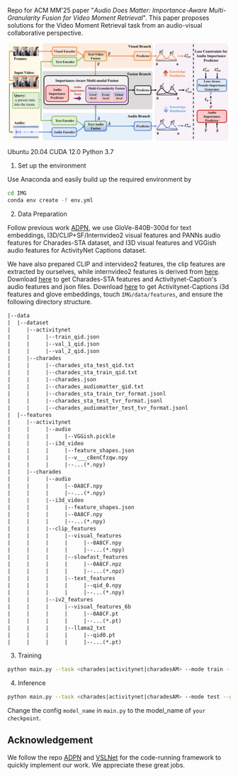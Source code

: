 
Repo for ACM MM'25 paper "*Audio Does Matter: Importance-Aware Multi-Granularity Fusion for Video Moment Retrieval*". This paper proposes solutions for the Video Moment Retrieval task from an audio-visual collaborative perspective.


![framework](figures/framework.jpg)


Ubuntu 20.04
CUDA 12.0
Python 3.7


1. Set up the environment

Use Anaconda and easily build up the required environment by

```bash
cd IMG
conda env create -f env.yml
```

2. Data Preparation

Follow previous work [ADPN](https://github.com/hlchen23/ADPN-MM), we use GloVe-840B-300d for text embeddings, I3D/CLIP+SF/Internvideo2 visual features and PANNs audio features for Charades-STA dataset, and I3D visual features and VGGish audio features for ActivityNet Captions dataset. 

We have also prepared CLIP and intervideo2 features, the clip features are extracted by ourselves, while internvideo2 features is derived from [here](https://huggingface.co/cg1177). 
Download [here](https://drive.google.com/drive/folders/1yu9-7SFVUKCbO1dgMcODGdaE1mIBkDsC?usp=sharing) to get Charades-STA features and Activitynet-Caption's audio features and json files. 
Download [here](https://mega.nz/folder/gv93jDSI#U9Qf1ZuKdP8cIJj5sdK0bw) to get Activitynet-Captions i3d features and glove embeddings, touch `IMG/data/features`, and ensure the following directory structure.

```
|--data
|  |--dataset
|     |--activitynet
|     |     |--train_qid.json
|     |     |--val_1_qid.json
|     |     |--val_2_qid.json
|     |--charades
|     |     |--charades_sta_test_qid.txt
|     |     |--charades_sta_train_qid.txt
|     |     |--charades.json
|     |     |--charades_audiomatter_qid.txt
|     |     |--charades_sta_train_tvr_format.jsonl
|     |     |--charades_sta_test_tvr_format.jsonl
|     |     |--charades_audiomatter_test_tvr_format.jsonl
|  |--features
|     |--activitynet
|     |     |--audio
|     |     |     |--VGGish.pickle
|     |     |--i3d_video
|     |     |     |--feature_shapes.json
|     |     |     |--v___c8enCfzqw.npy
|     |     |     |--...(*.npy)
|     |--charades
|     |     |--audio
|     |     |     |--0A8CF.npy
|     |     |     |--...(*.npy)
|     |     |--i3d_video
|     |     |     |--feature_shapes.json
|     |     |     |--0A8CF.npy
|     |     |     |--...(*.npy)
|     |     |--clip_features
|     |     |     |--visual_features
|     |     |     |     |--0A8CF.npy
|     |     |     |     |--...(*.npy)
|     |     |     |--slowfast_features
|     |     |     |     |--0A8CF.npz
|     |     |     |     |--...(*.npz)
|     |     |     |--text_features
|     |     |     |     |--qid_0.npy
|     |     |     |     |--...(*.npy)
|     |     |--iv2_features
|     |     |     |--visual_features_6b
|     |     |     |     |--0A8CF.pt
|     |     |     |     |--...(*.pt)
|     |     |     |--llama2_txt
|     |     |     |     |--qid0.pt
|     |     |     |     |--...(*.pt)
```



3. Training

```bash
python main.py --task <charades|activitynet|charadesAM> --mode train --gpu_idx <GPU INDEX>
```

4. Inference


```bash
python main.py --task <charades|activitynet|charadesAM> --mode test --gpu_idx <GPU INDEX>
```

Change the config `model_name` in `main.py` to the model_name of `your checkpoint`.




## Acknowledgement

We follow the repo [ADPN](https://github.com/hlchen23/ADPN-MM) and [VSLNet](https://github.com/26hzhang/VSLNet) for the code-running framework to quickly implement our work. We appreciate these great jobs.

<!-- ## Cite

If you feel this repo is helpful to your research, please cite our work.

```
@inproceedings{chen2023curriculum,
  title={Curriculum-Listener: Consistency-and Complementarity-Aware Audio-Enhanced Temporal Sentence Grounding},
  author={Chen, Houlun and Wang, Xin and Lan, Xiaohan and Chen, Hong and Duan, Xuguang and Jia, Jia and Zhu, Wenwu},
  booktitle={Proceedings of the 31st ACM International Conference on Multimedia},
  pages={3117--3128},
  year={2023}
}
``` -->
